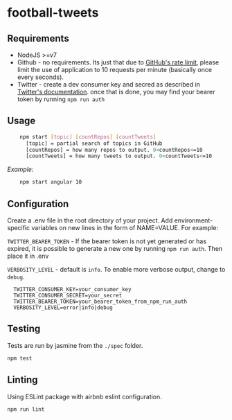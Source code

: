 # football-tweets

## Requirements 

- NodeJS >=v7
- Github - no requirements. Its just that due to [GitHub's rate limit](https://developer.github.com/v3/search/#rate-limit), please limit the use of application to 10 requests per minute (basically once every seconds).
- Twitter - create a dev consumer key and secred as described in [Twitter's documentation](https://developer.twitter.com/en/docs/basics/authentication/overview/application-only). once that is done, you may find your bearer token by running `npm run auth`

## Usage

```bash
    npm start [topic] [countRepos] [countTweets]
      [topic] = partial search of topics in GitHub
      [countRepos] = how many repos to output. 0<countRepos<=10
      [countTweets] = how many tweets to output. 0<countTweets<=10
```

*Example:*
```bash
    npm start angular 10
```

## Configuration

Create a .env file in the root directory of your project. Add environment-specific variables on new lines in the form of NAME=VALUE. For example:

`TWITTER_BEARER_TOKEN` - If the bearer token is not yet generated or has expired, it is possible to generate a new one by running `npm run auth`. Then place it in .env

`VERBOSITY_LEVEL` - default is `info`. To enable more verbose output, change to `debug`.


```
  TWITTER_CONSUMER_KEY=your_consumer_key
  TWITTER_CONSUMER_SECRET=your_secret
  TWITTER_BEARER_TOKEN=your_bearer_token_from_npm_run_auth
  VERBOSITY_LEVEL=error|info|debug
```

## Testing
Tests are run by jasmine from the `./spec` folder.

```bash
npm test
```

## Linting
Using ESLint package with airbnb eslint configuration.

```bash
npm run lint
```
